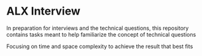 # ALX Interview

In preparation for interviews and the technical questions, this repository contains tasks meant to help familiarize the concept of technical questions

Focusing on time and space complexity to achieve the result that best fits

